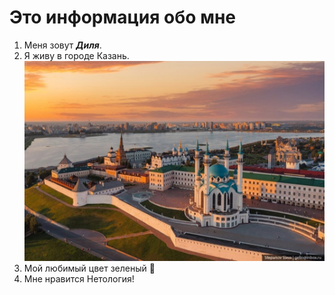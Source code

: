 # Это информация обо мне

1. Меня зовут ___Диля___.
2. Я живу в городе Казань.
![Город Казань](img/Kazan.jpg)
3. Мой любимый цвет зеленый  💚 
4. Мне нравится Нетология!